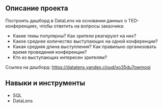 ## Описание проекта
Построить дашборд в DataLens на основании данных о TED-конференциях, чтобы ответить на вопросы заказчика:
- Какие темы популярны? Как зрители реагируют на них?
- Какое среднее количество выступающих на одной конференции?
- Какая средняя длина выступления? Как правильно организовать время проведения конференции?
- Кто из выступающих интересен зрителям?

Ссылка на дашборд: https://datalens.yandex.cloud/xo35du7owmoqj

## Навыки и инструменты
- SQL
- DataLens
